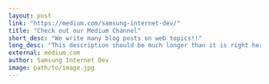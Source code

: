 ```yaml
---
layout: post
link: "https://medium.com/samsung-internet-dev/"
title: "Check out our Medium Channel"
short_desc: "We write many blog posts on web topics!!"
long_desc: "This description should be much longer than it is right here, the idea is that it is long enough ot fill the main"
external: medium.com
author: Samsung Internet Dev
image: path/to/image.jpg
---
```

